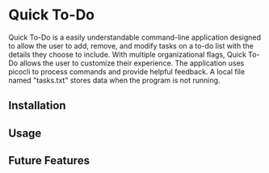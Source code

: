 # Quick To-Do
Quick To-Do is a easily understandable command-line application designed to allow the user to add, remove, and modify tasks on a to-do list with the details they choose to include.
With multiple organizational flags, Quick To-Do allows the user to customize their experience. The application uses picocli to process commands and provide helpful feedback. 
A local file named "tasks.txt" stores data when the program is not running.
## Installation

## Usage
## Future Features
